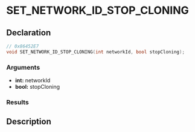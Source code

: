 # SET_NETWORK_ID_STOP_CLONING

## Declaration
```cpp
// 0x86452E7
void SET_NETWORK_ID_STOP_CLONING(int networkId, bool stopCloning);
```

### Arguments
- **int:** networkId
- **bool:** stopCloning

### Results

## Description
